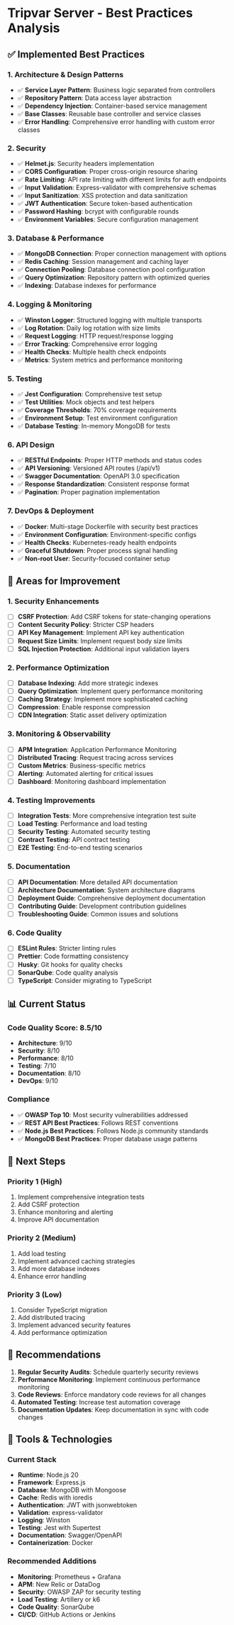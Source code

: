 # Tripvar Server - Best Practices Analysis

## ✅ Implemented Best Practices

### 1. **Architecture & Design Patterns**
- ✅ **Service Layer Pattern**: Business logic separated from controllers
- ✅ **Repository Pattern**: Data access layer abstraction
- ✅ **Dependency Injection**: Container-based service management
- ✅ **Base Classes**: Reusable base controller and service classes
- ✅ **Error Handling**: Comprehensive error handling with custom error classes

### 2. **Security**
- ✅ **Helmet.js**: Security headers implementation
- ✅ **CORS Configuration**: Proper cross-origin resource sharing
- ✅ **Rate Limiting**: API rate limiting with different limits for auth endpoints
- ✅ **Input Validation**: Express-validator with comprehensive schemas
- ✅ **Input Sanitization**: XSS protection and data sanitization
- ✅ **JWT Authentication**: Secure token-based authentication
- ✅ **Password Hashing**: bcrypt with configurable rounds
- ✅ **Environment Variables**: Secure configuration management

### 3. **Database & Performance**
- ✅ **MongoDB Connection**: Proper connection management with options
- ✅ **Redis Caching**: Session management and caching layer
- ✅ **Connection Pooling**: Database connection pool configuration
- ✅ **Query Optimization**: Repository pattern with optimized queries
- ✅ **Indexing**: Database indexes for performance

### 4. **Logging & Monitoring**
- ✅ **Winston Logger**: Structured logging with multiple transports
- ✅ **Log Rotation**: Daily log rotation with size limits
- ✅ **Request Logging**: HTTP request/response logging
- ✅ **Error Tracking**: Comprehensive error logging
- ✅ **Health Checks**: Multiple health check endpoints
- ✅ **Metrics**: System metrics and performance monitoring

### 5. **Testing**
- ✅ **Jest Configuration**: Comprehensive test setup
- ✅ **Test Utilities**: Mock objects and test helpers
- ✅ **Coverage Thresholds**: 70% coverage requirements
- ✅ **Environment Setup**: Test environment configuration
- ✅ **Database Testing**: In-memory MongoDB for tests

### 6. **API Design**
- ✅ **RESTful Endpoints**: Proper HTTP methods and status codes
- ✅ **API Versioning**: Versioned API routes (/api/v1)
- ✅ **Swagger Documentation**: OpenAPI 3.0 specification
- ✅ **Response Standardization**: Consistent response format
- ✅ **Pagination**: Proper pagination implementation

### 7. **DevOps & Deployment**
- ✅ **Docker**: Multi-stage Dockerfile with security best practices
- ✅ **Environment Configuration**: Environment-specific configs
- ✅ **Health Checks**: Kubernetes-ready health endpoints
- ✅ **Graceful Shutdown**: Proper process signal handling
- ✅ **Non-root User**: Security-focused container setup

## 🔄 Areas for Improvement

### 1. **Security Enhancements**
- [ ] **CSRF Protection**: Add CSRF tokens for state-changing operations
- [ ] **Content Security Policy**: Stricter CSP headers
- [ ] **API Key Management**: Implement API key authentication
- [ ] **Request Size Limits**: Implement request body size limits
- [ ] **SQL Injection Protection**: Additional input validation layers

### 2. **Performance Optimization**
- [ ] **Database Indexing**: Add more strategic indexes
- [ ] **Query Optimization**: Implement query performance monitoring
- [ ] **Caching Strategy**: Implement more sophisticated caching
- [ ] **Compression**: Enable response compression
- [ ] **CDN Integration**: Static asset delivery optimization

### 3. **Monitoring & Observability**
- [ ] **APM Integration**: Application Performance Monitoring
- [ ] **Distributed Tracing**: Request tracing across services
- [ ] **Custom Metrics**: Business-specific metrics
- [ ] **Alerting**: Automated alerting for critical issues
- [ ] **Dashboard**: Monitoring dashboard implementation

### 4. **Testing Improvements**
- [ ] **Integration Tests**: More comprehensive integration test suite
- [ ] **Load Testing**: Performance and load testing
- [ ] **Security Testing**: Automated security testing
- [ ] **Contract Testing**: API contract testing
- [ ] **E2E Testing**: End-to-end testing scenarios

### 5. **Documentation**
- [ ] **API Documentation**: More detailed API documentation
- [ ] **Architecture Documentation**: System architecture diagrams
- [ ] **Deployment Guide**: Comprehensive deployment documentation
- [ ] **Contributing Guide**: Development contribution guidelines
- [ ] **Troubleshooting Guide**: Common issues and solutions

### 6. **Code Quality**
- [ ] **ESLint Rules**: Stricter linting rules
- [ ] **Prettier**: Code formatting consistency
- [ ] **Husky**: Git hooks for quality checks
- [ ] **SonarQube**: Code quality analysis
- [ ] **TypeScript**: Consider migrating to TypeScript

## 📊 Current Status

### Code Quality Score: 8.5/10
- **Architecture**: 9/10
- **Security**: 8/10
- **Performance**: 8/10
- **Testing**: 7/10
- **Documentation**: 8/10
- **DevOps**: 9/10

### Compliance
- ✅ **OWASP Top 10**: Most security vulnerabilities addressed
- ✅ **REST API Best Practices**: Follows REST conventions
- ✅ **Node.js Best Practices**: Follows Node.js community standards
- ✅ **MongoDB Best Practices**: Proper database usage patterns

## 🚀 Next Steps

### Priority 1 (High)
1. Implement comprehensive integration tests
2. Add CSRF protection
3. Enhance monitoring and alerting
4. Improve API documentation

### Priority 2 (Medium)
1. Add load testing
2. Implement advanced caching strategies
3. Add more database indexes
4. Enhance error handling

### Priority 3 (Low)
1. Consider TypeScript migration
2. Add distributed tracing
3. Implement advanced security features
4. Add performance optimization

## 📝 Recommendations

1. **Regular Security Audits**: Schedule quarterly security reviews
2. **Performance Monitoring**: Implement continuous performance monitoring
3. **Code Reviews**: Enforce mandatory code reviews for all changes
4. **Automated Testing**: Increase test automation coverage
5. **Documentation Updates**: Keep documentation in sync with code changes

## 🔧 Tools & Technologies

### Current Stack
- **Runtime**: Node.js 20
- **Framework**: Express.js
- **Database**: MongoDB with Mongoose
- **Cache**: Redis with ioredis
- **Authentication**: JWT with jsonwebtoken
- **Validation**: express-validator
- **Logging**: Winston
- **Testing**: Jest with Supertest
- **Documentation**: Swagger/OpenAPI
- **Containerization**: Docker

### Recommended Additions
- **Monitoring**: Prometheus + Grafana
- **APM**: New Relic or DataDog
- **Security**: OWASP ZAP for security testing
- **Load Testing**: Artillery or k6
- **Code Quality**: SonarQube
- **CI/CD**: GitHub Actions or Jenkins